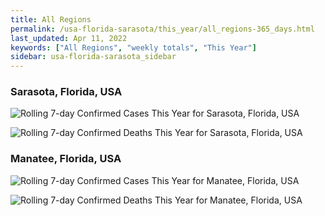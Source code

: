 ```yaml
---
title: All Regions
permalink: /usa-florida-sarasota/this_year/all_regions-365_days.html
last_updated: Apr 11, 2022
keywords: ["All Regions", "weekly totals", "This Year"]
sidebar: usa-florida-sarasota_sidebar
---
```


<h3>Sarasota, Florida, USA</h3>

![Rolling 7-day Confirmed Cases This Year for Sarasota, Florida, USA](/covid_tracker/images/graphs/usa-florida-sarasota-rolling_7_days_confirmed-365_days_graph.png)

![Rolling 7-day Confirmed Deaths This Year for Sarasota, Florida, USA](/covid_tracker/images/graphs/usa-florida-sarasota-rolling_7_days_deaths-365_days_graph.png)

<h3>Manatee, Florida, USA</h3>

![Rolling 7-day Confirmed Cases This Year for Manatee, Florida, USA](/covid_tracker/images/graphs/usa-florida-manatee-rolling_7_days_confirmed-365_days_graph.png)

![Rolling 7-day Confirmed Deaths This Year for Manatee, Florida, USA](/covid_tracker/images/graphs/usa-florida-manatee-rolling_7_days_deaths-365_days_graph.png)
